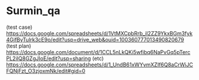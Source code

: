 # Surmin_qa
(test case) https://docs.google.com/spreadsheets/d/1VtMXCpbRrb_il2ZZ9YkxBGm3fyk4GjfByTulrk3cE9o/edit?usp=drive_web&ouid=100360777013490820679
(test plan) https://docs.google.com/document/d/1CCL5nLkQKi5wfibq6NaPvGq5pTercPL2iIQ8GZgJIoE/edit?usp=sharing
(etc) https://docs.google.com/spreadsheets/d/1_UndB61xWYvmXZIf6Q8aCrWiJCFQNjFzt_O3zjoxmNk/edit#gid=0